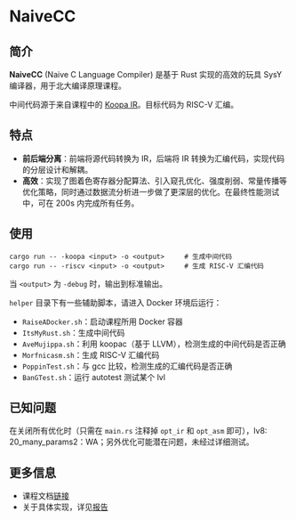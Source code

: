 # NaiveCC

## 简介

**NaiveCC** (Naive C Language Compiler) 是基于 Rust 实现的高效的玩具 SysY 编译器，用于北大编译原理课程。

中间代码源于来自课程中的 [Koopa IR](https://github.com/pku-minic/koopa)。目标代码为 RISC-V 汇编。

## 特点

- **前后端分离**：前端将源代码转换为 IR，后端将 IR 转换为汇编代码，实现代码的分层设计和解耦。
- **高效**：实现了图着色寄存器分配算法、引入窥孔优化、强度削弱、常量传播等优化策略，同时通过数据流分析进一步做了更深层的优化。在最终性能测试中，可在 200s 内完成所有任务。

## 使用

```shell
cargo run -- -koopa <input> -o <output>     # 生成中间代码
cargo run -- -riscv <input> -o <output>     # 生成 RISC-V 汇编代码
```

当 `<output>` 为 `-debug` 时，输出到标准输出。

`helper` 目录下有一些辅助脚本，请进入 Docker 环境后运行：

- `RaiseADocker.sh`：启动课程所用 Docker 容器
- `ItsMyRust.sh`：生成中间代码
- `AveMujippa.sh`：利用 koopac（基于 LLVM），检测生成的中间代码是否正确
- `Morfnicasm.sh`：生成 RISC-V 汇编代码
- `PoppinTest.sh`：与 gcc 比较，检测生成的汇编代码是否正确
- `BanGTest.sh`：运行 autotest 测试某个 lvl

## 已知问题

在关闭所有优化时（只需在 `main.rs` 注释掉 `opt_ir` 和 `opt_asm` 即可），lv8: 20_many_params2：WA；另外优化可能潜在问题，未经过详细测试。

## 更多信息

- 课程文档[链接](https://pku-minic.github.io/online-doc/)
- 关于具体实现，详见[报告](./report/report.md)
